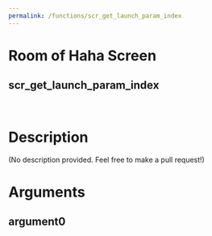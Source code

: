 ```yaml
---
permalink: /functions/scr_get_launch_param_index
---
```

# Room of Haha Screen  
## scr_get_launch_param_index  
&nbsp;  
# Description  
(No description provided. Feel free to make a pull request!) 
&nbsp;  
# Arguments
## argument0

&nbsp;  


